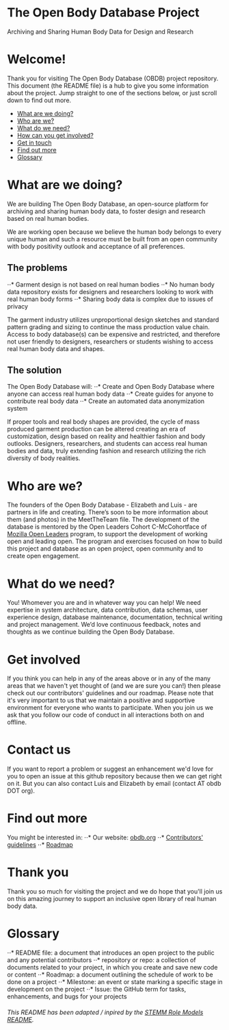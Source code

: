 # The Open Body Database Project
Archiving and Sharing Human Body Data for Design and Research

# Welcome!

Thank you for visiting The Open Body Database (OBDB) project repository.
This document (the README file) is a hub to give you some information about the project. Jump straight to one of the sections below, or just scroll down to find out more.

- [What are we doing?](https://github.com/openbodydatabase/obdb-project#what-are-we-doing)
- [Who are we?](https://github.com/openbodydatabase/obdb-project#who-are-we)
- [What do we need?](https://github.com/openbodydatabase/obdb-project#what-do-we-need)
- [How can you get involved?](https://github.com/openbodydatabase/obdb-project#get-involved)
- [Get in touch](https://github.com/openbodydatabase/obdb-project#contact-us)
- [Find out more](https://github.com/openbodydatabase/obdb-project#find-out-more)
- [Glossary](https://github.com/openbodydatabase/obdb-project#glossary)

# What are we doing?

We are building The Open Body Database, an open-source platform for archiving and sharing human body data, to foster design and research based on real human bodies.

We are working open because we believe the human body belongs to every unique human and such a resource must be built from an open community with body positivity outlook and acceptance of all preferences.

## The problems
⋅⋅* Garment design is not based on real human bodies
⋅⋅* No human body data repository exists for designers and researchers looking to work with real human body forms
⋅⋅* Sharing body data is complex due to issues of privacy

The garment industry utilizes unproportional design sketches and standard pattern grading and sizing to continue the mass production value chain. Access to body database(s) can be expensive and restricted, and therefore not user friendly to designers, researchers or students wishing to access real human body data and shapes.   

## The solution
The Open Body Database will:
⋅⋅* Create and Open Body Database where anyone can access real human body data
⋅⋅* Create guides for anyone to contribute real body data
⋅⋅* Create an automated data anonymization system


If proper tools and real body shapes are provided, the cycle of mass produced garment production can be altered creating an era of customization, design based on reality and healthier fashion and body outlooks. Designers, researchers, and students can access real human bodies and data, truly extending fashion and research utilizing the rich diversity of body realities. 

# Who are we?

The founders of the Open Body Database - Elizabeth and Luis - are partners in life and creating. There’s soon to be more information about them (and photos) in the MeetTheTeam file. The development of the database is mentored by the Open Leaders Cohort C-McCohortface of [Mozilla Open Leaders](https://foundation.mozilla.org/en/opportunity/mozilla-open-leaders/) program, to support the development of working open and leading open. The program and exercises focused on how to build this project and database as an open project, open community and to create open engagement.

# What do we need?

You! Whomever you are and in whatever way you can help! 
We need expertise in system architecture, data contribution, data schemas, user experience design, database maintenance, documentation, technical writing and project management. We’d love continuous feedback, notes and thoughts as we continue building the Open Body Database. 

# Get involved

If you think you can help in any of the areas above or in any of the many areas that we haven't yet thought of (and we are sure you can!) then please check out our contributors' guidelines and our roadmap.
Please note that it's very important to us that we maintain a positive and supportive environment for everyone who wants to participate. When you join us we ask that you follow our code of conduct in all interactions both on and offline.

# Contact us

If you want to report a problem or suggest an enhancement we'd love for you to open an issue at this github repository because then we can get right on it. But you can also contact Luis and Elizabeth by email (contact AT obdb DOT org).

# Find out more

You might be interested in:
⋅⋅* Our website: [obdb.org](https:www.obdb.org)
⋅⋅* [Contributors' guidelines](https://github.com/openbodydatabase/obdb-project/blob/master/CONTRIBUTING.md)
⋅⋅* [Roadmap](https://github.com/openbodydatabase/obdb-project/blob/master/ROADMAP)

# Thank you

Thank you so much for visiting the project and we do hope that you'll join us on this amazing journey to support an inclusive open library of real human body data. 

# Glossary
⋅⋅* README file: a document that introduces an open project to the public and any potential contributors
⋅⋅* repository or repo: a collection of documents related to your project, in which you create and save new code or content
⋅⋅* Roadmap: a document outlining the schedule of work to be done on a project
⋅⋅* Milestone: an event or state marking a specific stage in development on the project
⋅⋅* Issue: the GitHub term for tasks, enhancements, and bugs for your projects

###### This README has been adapted / inpired by the [STEMM Role Models README](https://github.com/KirstieJane/STEMMRoleModels).
